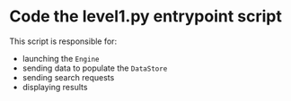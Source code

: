 # Code the level1.py entrypoint script

This script is responsible for:

- launching the `Engine`
- sending data to populate the `DataStore`
- sending search requests
- displaying results
